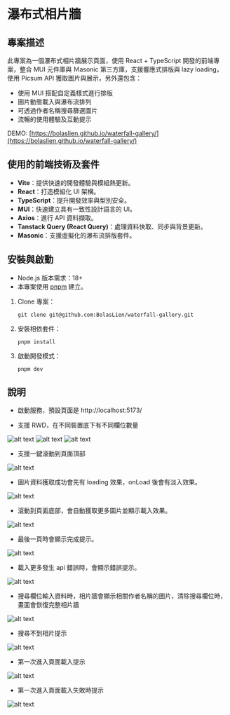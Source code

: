# 瀑布式相片牆

## 專案描述

此專案為一個瀑布式相片牆展示頁面，使用 React + TypeScript 開發的前端專案，整合 MUI 元件庫與 Ｍasonic 第三方庫，支援響應式排版與 lazy loading，使用 Picsum API 獲取圖片與展示，另外還包含：

- 使用 MUI 搭配自定義樣式進行排版
- 圖片動態載入與瀑布流排列
- 可透過作者名稱搜尋篩選圖片
- 流暢的使用體驗及互動提示

DEMO: [https://bolaslien.github.io/waterfall-gallery/](https://bolaslien.github.io/waterfall-gallery/)

## 使用的前端技術及套件

- **Vite**：提供快速的開發體驗與模組熱更新。
- **React**：打造模組化 UI 架構。
- **TypeScript**：提升開發效率與型別安全。
- **MUI**：快速建立具有一致性設計語言的 UI。
- **Axios**：進行 API 資料擷取。
- **Tanstack Query (React Query)**：處理資料快取、同步與背景更新。
- **Masonic**：支援虛擬化的瀑布流排版套件。

## 安裝與啟動

- Node.js 版本需求：18+
- 本專案使用 [pnpm](https://pnpm.io/zh-TW) 建立。

1. Clone 專案：
   ```
   git clone git@github.com:BolasLien/waterfall-gallery.git
   ```
2. 安裝相依套件：
   ```
   pnpm install
   ```
3. 啟動開發模式：
   ```
   pnpm dev
   ```

## 說明

- 啟動服務，預設頁面是 http://localhost:5173/

- 支援 RWD，在不同裝置底下有不同欄位數量

![alt text](./docs/default.png)
![alt text](./docs/3-column.png)
![alt text](./docs/2-column.png)

- 支援一鍵滾動到頁面頂部

![alt text](./docs/scroll-top-button.png)

- 圖片資料獲取成功會先有 loading 效果，onLoad 後會有淡入效果。

![alt text](./docs/image-on-load.png)

- 滾動到頁面底部，會自動獲取更多圖片並顯示載入效果。

![alt text](./docs/loader-loading.png)

- 最後一頁時會顯示完成提示。

![alt text](./docs/loader-done.png)

- 載入更多發生 api 錯誤時，會顯示錯誤提示。

![alt text](./docs/loader-error.png)

- 搜尋欄位輸入資料時，相片牆會顯示相關作者名稱的圖片，清除搜尋欄位時，畫面會恢復完整相片牆

![alt text](./docs/search.png)

- 搜尋不到相片提示

![alt text](./docs/no-result.png)

- 第一次進入頁面載入提示

![alt text](./docs/no-result-loading.png)

- 第一次進入頁面載入失敗時提示

![alt text](./docs/no-result-error.png)
